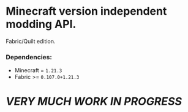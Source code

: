 # Minecraft version independent modding API. 
Fabric/Quilt edition.

### Dependencies:
* Minecraft = `1.21.3`
* Fabric >= `0.107.0+1.21.3`

# ***VERY MUCH WORK IN PROGRESS***
